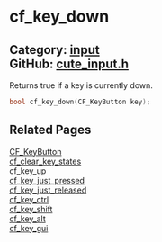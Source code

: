 # cf_key_down

Category: [input](https://github.com/RandyGaul/cute_framework/blob/master/docs/api_reference?id=input)  
GitHub: [cute_input.h](https://github.com/RandyGaul/cute_framework/blob/master/include/cute_input.h)  
---

Returns true if a key is currently down.

```cpp
bool cf_key_down(CF_KeyButton key);
```

## Related Pages

[CF_KeyButton](https://github.com/RandyGaul/cute_framework/blob/master/docs/input/cf_keybutton.md)  
[cf_clear_key_states](https://github.com/RandyGaul/cute_framework/blob/master/docs/input/cf_clear_key_states.md)  
cf_key_up  
[cf_key_just_pressed](https://github.com/RandyGaul/cute_framework/blob/master/docs/input/cf_key_just_pressed.md)  
[cf_key_just_released](https://github.com/RandyGaul/cute_framework/blob/master/docs/input/cf_key_just_released.md)  
[cf_key_ctrl](https://github.com/RandyGaul/cute_framework/blob/master/docs/input/cf_key_ctrl.md)  
[cf_key_shift](https://github.com/RandyGaul/cute_framework/blob/master/docs/input/cf_key_shift.md)  
[cf_key_alt](https://github.com/RandyGaul/cute_framework/blob/master/docs/input/cf_key_alt.md)  
[cf_key_gui](https://github.com/RandyGaul/cute_framework/blob/master/docs/input/cf_key_gui.md)  
